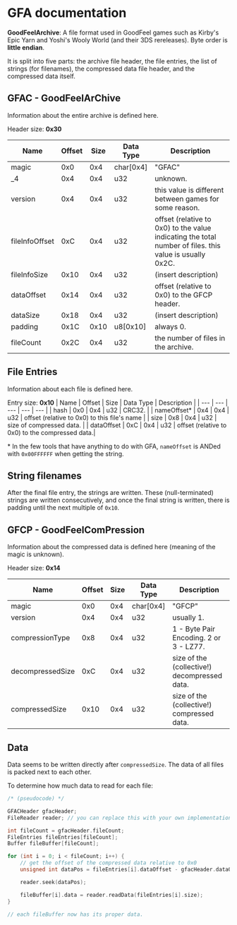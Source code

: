# GFA documentation

**GoodFeelArchive**:
A file format used in GoodFeel games such as Kirby's Epic Yarn and Yoshi's Wooly World (and their 3DS rereleases).  Byte order is **little endian**.

It is split into five parts: the archive file header, the file entries, the list of strings (for filenames), the compressed data file header, and the compressed data itself.

## GFAC - GoodFeelArChive
Information about the entire archive is defined here.

Header size: **0x30**
<!-- i kinda just gave up with the indention halfway through  -->
| Name      | Offset    | Size      | Data Type     | Description   | 
| ---       | ---       | ---       | ---           | ---           |
| magic     | 0x0       | 0x4       | char[0x4]     | "GFAC"        |
| _4        | 0x4       | 0x4       | u32           | unknown.      |
| version   | 0x4       | 0x4       | u32           | this value is different between games for some reason.|
| fileInfoOffset | 0xC | 0x4 | u32 | offset (relative to 0x0) to the value indicating the total number of files. this value is usually 0x2C. | 
| fileInfoSize | 0x10 | 0x4 | u32 | (insert description) |
| dataOffset | 0x14 | 0x4 | u32 | offset (relative to 0x0) to the GFCP header. |
| dataSize | 0x18 | 0x4 | u32 | (insert description) |
| padding | 0x1C | 0x10 | u8[0x10] | always 0. | 
| fileCount | 0x2C | 0x4 | u32 | the number of files in the archive. |

## File Entries
Information about each file is defined here.

Entry size: **0x10**
| Name      | Offset    | Size      | Data Type     | Description   |
| ---       | ---       | ---       | ---           | ---           |
| hash      | 0x0       | 0x4       | u32           | CRC32.        |
| nameOffset\* | 0x4      | 0x4       | u32           | offset (relative to 0x0) to this file's name |
| size      | 0x8       | 0x4       | u32           | size of compressed data. |
| dataOffset | 0xC      | 0x4       | u32           | offset (relative to 0x0) to the compressed data.|

\* In the few tools that have anything to do with GFA, `nameOffset` is ANDed with `0x00FFFFFF` when getting the string.

## String filenames
After the final file entry, the strings are written. These (null-terminated) strings are written consecutively, and once the final string is written, there is padding until the next multiple of `0x10`.


## GFCP - GoodFeelComPression
Information about the compressed data is defined here (meaning of the magic is unknown).

Header size: **0x14**

| Name      | Offset    | Size      | Data Type     | Description   |
| ---       | ---       | ---       | ---           | ---           |
| magic     | 0x0       | 0x4       | char[0x4]     | "GFCP"        |
| version   | 0x4       | 0x4       | u32           | usually 1.    |
| compressionType | 0x8 | 0x4       | u32           | 1 - Byte Pair Encoding. 2 or 3 - LZ77.|
| decompressedSize | 0xC | 0x4 | u32 | size of the (collective!) decompressed data.|
| compressedSize | 0x10 | 0x4 | u32 | size of the (collective!) compressed data.|

## Data
Data seems to be written directly after `compressedSize`. The data of all files is packed next to each other.

To determine how much data to read for each file:

```cpp
/* (pseudocode) */

GFACHeader gfacHeader;
FileReader reader; // you can replace this with your own implementation.

int fileCount = gfacHeader.fileCount;
FileEntries fileEntries[fileCount];
Buffer fileBuffer[fileCount];

for (int i = 0; i < fileCount; i++) {
    // get the offset of the compressed data relative to 0x0
    unsigned int dataPos = fileEntries[i].dataOffset - gfacHeader.dataOffset;

    reader.seek(dataPos);

    fileBuffer[i].data = reader.readData(fileEntries[i].size);
}

// each fileBuffer now has its proper data.
```